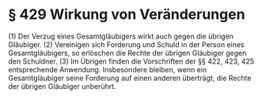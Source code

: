 # § 429 Wirkung von Veränderungen
(1) Der Verzug eines Gesamtgläubigers wirkt auch gegen die übrigen Gläubiger.
(2) Vereinigen sich Forderung und Schuld in der Person eines Gesamtgläubigers, so erlöschen die Rechte der übrigen Gläubiger gegen den Schuldner.
(3) Im Übrigen finden die Vorschriften der §§ 422, 423, 425 entsprechende Anwendung. Insbesondere bleiben, wenn ein Gesamtgläubiger seine Forderung auf einen anderen überträgt, die Rechte der übrigen Gläubiger unberührt.